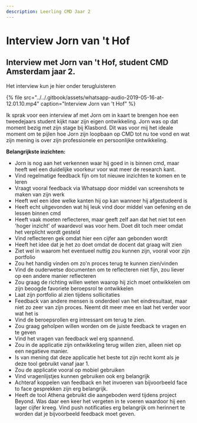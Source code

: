 ```yaml
---
description: Leerling CMD Jaar 2
---
```


# Interview Jorn van 't Hof

## **Interview met Jorn van 't Hof, student CMD Amsterdam jaar 2**.

Het interview kun je hier onder terugluisteren

{% file src="../../.gitbook/assets/whatsapp-audio-2019-05-16-at-12.01.10.mp4" caption="Interview Jorn van \'t Hof" %}

Ik sprak voor een interview af met Jorn om in kaart te brengen hoe een tweedejaars student kijkt naar zijn eigen ontwikkeling. Jorn was op dat moment bezig met zijn stage bij Klasbord. Dit was voor mij het ideale moment om te pijlen hoe Jorn zijn loopbaan op CMD tot nu toe vond en wat zijn mening is over zijn professionele en persoonlijke ontwikkeling.

**Belangrijkste inzichten:**

* Jorn is nog aan het verkennen waar hij goed in is binnen cmd, maar heeft wel een duidelijke voorkeur voor wat meer de research kant.
* Vind regelmatige feedback fijn om tot nieuwe inzichten te komen en te leren
* Vraagt vooral feedback via Whatsapp door middel van screenshots te maken van zijn werk
* Heeft wel een idee welke kanten hij op kan wanneer hij afgestudeerd is
* Heeft echt uitgevonden wat hij leuk vind door middel van oefening en de lessen binnen cmd
* Heeft vaak moeten reflecteren, maar geeft zelf aan dat het niet tot een 'hoger inzicht' of waardevol was voor hem. Doet dit toch meer omdat het verplicht wordt gesteld
* Vind reflecteren gek omdat hier een cijfer aan gebonden wordt
* Heeft het idee dat je het zo doet omdat de docent dat graag wilt zien
* Ziet wel in waarom het eventueel nuttig zou kunnen zijn, vooral voor zijn portfolio
* Zou het handig vinden om zo'n proces terug te kunnen zien/vinden
* Vind de ouderwetse documenten om te reflecteren niet fijn, zou liever op een andere manier reflecteren
* Zou graag de richting willen weten waarop hij zich moet ontwikkelen om zijn beoogde favoriete beroepsrol te ontwikkelen
* Laat zijn portfolio al zien tijdens sollicitaties 
* Feedback van andere mensen is onderdeel van het eindresultaat, maar niet zo zeer van zijn proces. Neemt dit meer mee en laat het verder voor wat het is
* Vind de beroepsrollen erg intressant om terug te zien.
* Zou graag geholpen willen worden om de juiste feedback te vragen en te geven
* Vind het vragen van feedback wel erg spannend.
* Zou in de applicatie zijn ontwikkeling terug willen zien, alleen niet op een negatieve manier.
* Is van mening dat deze applicatie het beste tot zijn recht komt als je deze tool gebruikt vanaf jaar 1.
* Zou de applicatie vooral op mobiel gebruiken
* Vind vragenlijstjes kunnen gebruiken ook erg belangrijk
* Achteraf koppelen van feedback en het invoeren van bijvoorbeeld face to face gesprekken zijn erg belangrijk.
* Heeft de tool Athena gebruikt die aangeboden werd tijdens project Beyond. Was daar een keer het vergeten in te voeren waardoor hij een lager cijfer kreeg. Vind push notificaties erg belangrijk om herinnert te worden dat je bijvoorbeeld feedback moet geven.

